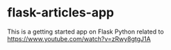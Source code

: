# flask-articles-app

This is a getting started app on Flask Python related to https://www.youtube.com/watch?v=zRwy8gtgJ1A

